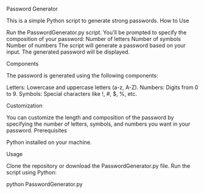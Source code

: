 Password Generator

This is a simple Python script to generate strong passwords.
How to Use

Run the PasswordGenerator.py script.
You'll be prompted to specify the composition of your password:
Number of letters
Number of symbols
Number of numbers
The script will generate a password based on your input.
The generated password will be displayed.

Components

The password is generated using the following components:

Letters: Lowercase and uppercase letters (a-z, A-Z).
Numbers: Digits from 0 to 9.
Symbols: Special characters like !, #, $, %, etc.

Customization

You can customize the length and composition of the password by specifying the number of letters, symbols, and numbers you want in your password.
Prerequisites

Python installed on your machine.

Usage

Clone the repository or download the PasswordGenerator.py file.
Run the script using Python:

python PasswordGenerator.py

